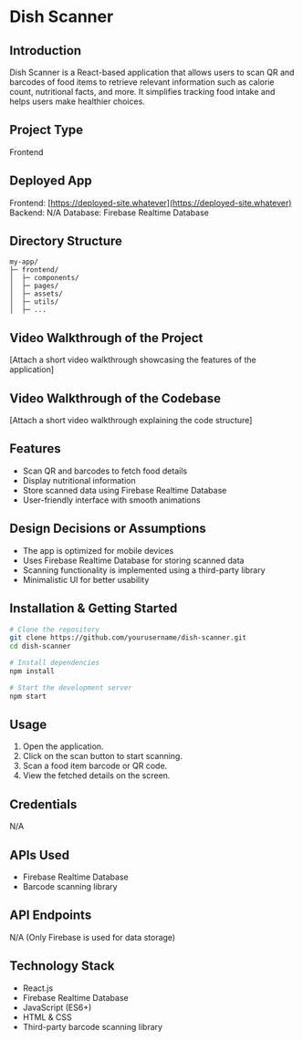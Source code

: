 # Dish Scanner

## Introduction
Dish Scanner is a React-based application that allows users to scan QR and barcodes of food items to retrieve relevant information such as calorie count, nutritional facts, and more. It simplifies tracking food intake and helps users make healthier choices.

## Project Type
Frontend

## Deployed App
Frontend: [https://deployed-site.whatever](https://deployed-site.whatever)
Backend: N/A
Database: Firebase Realtime Database

## Directory Structure
```
my-app/
├─ frontend/
│  ├─ components/
│  ├─ pages/
│  ├─ assets/
│  ├─ utils/
│  ├─ ...
```

## Video Walkthrough of the Project
[Attach a short video walkthrough showcasing the features of the application]

## Video Walkthrough of the Codebase
[Attach a short video walkthrough explaining the code structure]

## Features
- Scan QR and barcodes to fetch food details
- Display nutritional information
- Store scanned data using Firebase Realtime Database
- User-friendly interface with smooth animations

## Design Decisions or Assumptions
- The app is optimized for mobile devices
- Uses Firebase Realtime Database for storing scanned data
- Scanning functionality is implemented using a third-party library
- Minimalistic UI for better usability

## Installation & Getting Started
```bash
# Clone the repository
git clone https://github.com/yourusername/dish-scanner.git
cd dish-scanner

# Install dependencies
npm install

# Start the development server
npm start
```

## Usage
1. Open the application.
2. Click on the scan button to start scanning.
3. Scan a food item barcode or QR code.
4. View the fetched details on the screen.

## Credentials
N/A

## APIs Used
- Firebase Realtime Database
- Barcode scanning library

## API Endpoints
N/A (Only Firebase is used for data storage)

## Technology Stack
- React.js
- Firebase Realtime Database
- JavaScript (ES6+)
- HTML & CSS
- Third-party barcode scanning library

